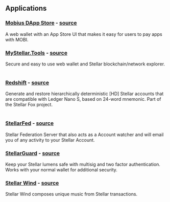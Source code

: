 ## Applications

### [Mobius DApp Store](https://store.mobius.network) - [source](https://github.com/mobius-network/mobius-wallet)   
A web wallet with an App Store UI that makes it easy for users to pay apps with MOBI.
&nbsp;     

### [MyStellar.Tools](https://mystellar.tools) - [source](https://github.com/mahansky/mystellartools)
Secure and easy to use web wallet and Stellar blockchain/network explorer.
&nbsp;

### [Redshift](https://stellar-fox.github.io/redshift/) - [source](https://github.com/stellar-fox/redshift)
Generate and restore hierarchically deterministic [HD] Stellar accounts that are compatible with Ledger Nano S, based on 24-word mnemonic. Part of the Stellar Fox project.  
&nbsp;

### [StellarFed](https://stellarfed.org) - [source](https://github.com/ankurp/StellarFed)
Stellar Federation Server that also acts as a Account watcher and will email you of any activity to your Stellar Account.
&nbsp;

### [StellarGuard](https://stellarguard.me) - [source](https://github.com/stellarguard/stellarguard)   
Keep your Stellar lumens safe with multisig and two factor authentication. Works with your normal wallet for additional security.
&nbsp;     

### [Stellar Wind](http://www.stellarwind.stream/) - [source](https://github.com/lightningboss/stellar-wind)   
Stellar Wind composes unique music from Stellar transactions.  

